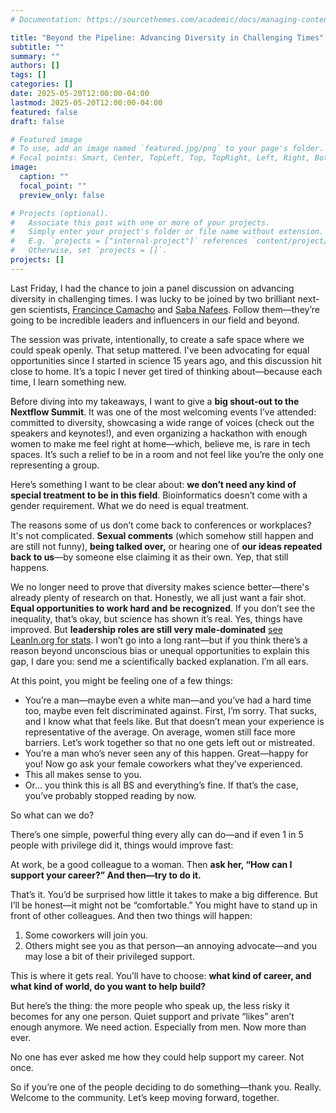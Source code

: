 ```yaml
---
# Documentation: https://sourcethemes.com/academic/docs/managing-content/

title: "Beyond the Pipeline: Advancing Diversity in Challenging Times"
subtitle: ""
summary: ""
authors: []
tags: []
categories: []
date: 2025-05-20T12:00:00-04:00
lastmod: 2025-05-20T12:00:00-04:00
featured: false
draft: false

# Featured image
# To use, add an image named `featured.jpg/png` to your page's folder.
# Focal points: Smart, Center, TopLeft, Top, TopRight, Left, Right, BottomLeft, Bottom, BottomRight.
image:
  caption: ""
  focal_point: ""
  preview_only: false

# Projects (optional).
#   Associate this post with one or more of your projects.
#   Simply enter your project's folder or file name without extension.
#   E.g. `projects = ["internal-project"]` references `content/project/deep-learning/index.md`.
#   Otherwise, set `projects = []`.
projects: []
---
```


Last Friday, I had the chance to join a panel discussion on advancing diversity in challenging times. I was lucky to be joined by two brilliant next-gen scientists, [Francince Camacho](https://www.linkedin.com/in/francinecamacho/?lipi=urn%3Ali%3Apage%3Ad_flagship3_detail_base%3BBqo6ti1rRYmn%2BfbiVPaiWA%3D%3D) and [Saba Nafees](https://www.linkedin.com/in/saba-nafees/?lipi=urn%3Ali%3Apage%3Ad_flagship3_detail_base%3BBqo6ti1rRYmn%2BfbiVPaiWA%3D%3D). Follow them—they’re going to be incredible leaders and influencers in our field and beyond.

The session was private, intentionally, to create a safe space where we could speak openly. That setup mattered. I’ve been advocating for equal opportunities since I started in science 15 years ago, and this discussion hit close to home. It’s a topic I never get tired of thinking about—because each time, I learn something new.

Before diving into my takeaways, I want to give a **big shout-out to the Nextflow Summit**. It was one of the most welcoming events I’ve attended: committed to diversity, showcasing a wide range of voices (check out the speakers and keynotes!), and even organizing a hackathon with enough women to make me feel right at home—which, believe me, is rare in tech spaces. It’s such a relief to be in a room and not feel like you’re the only one representing a group.

Here’s something I want to be clear about: **we don’t need any kind of special treatment to be in this field**. Bioinformatics doesn’t come with a gender requirement. What we do need is equal treatment.

The reasons some of us don’t come back to conferences or workplaces? It's not complicated. **Sexual comments** (which somehow still happen and are still not funny), **being talked over,** or hearing one of **our ideas repeated back to us**—by someone else claiming it as their own. Yep, that still happens.

We no longer need to prove that diversity makes science better—there's already plenty of research on that. Honestly, we all just want a fair shot. **Equal opportunities to work hard and be recognized**. If you don’t see the inequality, that’s okay, but science has shown it’s real.
Yes, things have improved. But **leadership roles are still very male-dominated** [see LeanIn.org for stats](https://leanin.org/women-in-the-workplace). I won’t go into a long rant—but if you think there’s a reason beyond unconscious bias or unequal opportunities to explain this gap, I dare you: send me a scientifically backed explanation. I’m all ears.

At this point, you might be feeling one of a few things:

* You’re a man—maybe even a white man—and you’ve had a hard time too, maybe even felt discriminated against. First, I’m sorry. That sucks, and I know what that feels like. But that doesn’t mean your experience is representative of the average. On average, women still face more barriers. Let’s work together so that no one gets left out or mistreated.
* You’re a man who’s never seen any of this happen. Great—happy for you! Now go ask your female coworkers what they’ve experienced.
* This all makes sense to you.
* Or... you think this is all BS and everything’s fine. If that’s the case, you’ve probably stopped reading by now.

So what can we do?

There’s one simple, powerful thing every ally can do—and if even 1 in 5 people with privilege did it, things would improve fast:

At work, be a good colleague to a woman. Then **ask her, “How can I support your career?” And then—try to do it.**

That’s it. You’d be surprised how little it takes to make a big difference. But I’ll be honest—it might not be “comfortable.” You might have to stand up in front of other colleagues. And then two things will happen:

1. Some coworkers will join you.
2. Others might see you as that person—an annoying advocate—and you may lose a bit of their privileged support.

This is where it gets real. You’ll have to choose: **what kind of career, and what kind of world, do you want to help build?**

But here’s the thing: the more people who speak up, the less risky it becomes for any one person. Quiet support and private “likes” aren’t enough anymore. We need action. Especially from men. Now more than ever.

No one has ever asked me how they could help support my career. Not once.

So if you’re one of the people deciding to do something—thank you. Really. Welcome to the community. Let’s keep moving forward, together.
